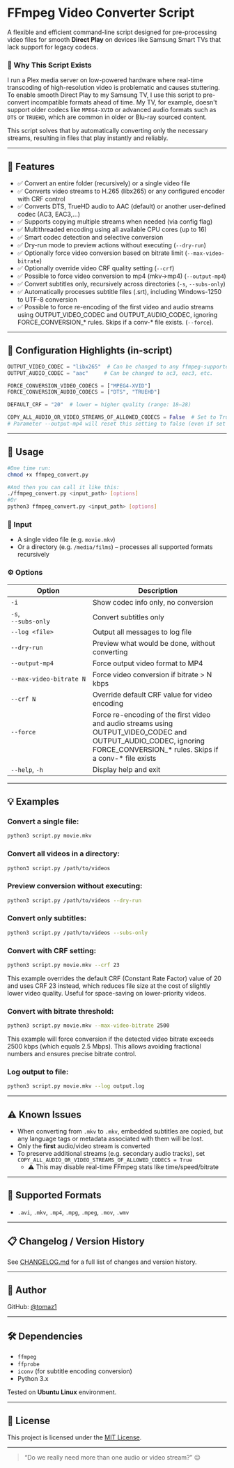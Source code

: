 # FFmpeg Video Converter Script

A flexible and efficient command-line script designed for pre-processing video files for smooth **Direct Play** on devices like Samsung Smart TVs that lack support for legacy codecs.

### 🎯 Why This Script Exists

I run a Plex media server on low-powered hardware where real-time transcoding of high-resolution video is problematic and causes stuttering. To enable smooth Direct Play to my Samsung TV, I use this script to pre-convert incompatible formats ahead of time. My TV, for example, doesn't support older codecs like `MPEG4-XVID` or advanced audio formats such as `DTS` or `TRUEHD`, which are common in older or Blu-ray sourced content.

This script solves that by automatically converting only the necessary streams, resulting in files that play instantly and reliably.

---

## 📌 Features

- ✅ Convert an entire folder (recursively) or a single video file
- ✅ Converts video streams to H.265 (libx265) or any configured encoder with CRF control
- ✅ Converts DTS, TrueHD audio to AAC (default) or another user-defined codec (AC3, EAC3,...)
- ✅ Supports copying multiple streams when needed (via config flag)
- ✅ Multithreaded encoding using all available CPU cores (up to 16)
- ✅ Smart codec detection and selective conversion
- ✅ Dry-run mode to preview actions without executing (`--dry-run`)
- ✅ Optionally force video conversion based on bitrate limit (`--max-video-bitrate`)
- ✅ Optionally override video CRF quality setting (`--crf`)
- ✅ Possible to force video conversion to mp4 (mkv->mp4) (`--output-mp4`)
- ✅ Convert subtitles only, recursively across directories (`-s`, `--subs-only`)
- ✅ Automatically processes subtitle files (.srt), including Windows-1250 to UTF-8 conversion
- ✅ Possible to force re-encoding of the first video and audio streams using OUTPUT_VIDEO_CODEC and OUTPUT_AUDIO_CODEC, ignoring FORCE_CONVERSION_* rules. Skips if a conv-* file exists. (`--force`).

---

## 🔧 Configuration Highlights (in-script)

```python
OUTPUT_VIDEO_CODEC = "libx265"  # Can be changed to any ffmpeg-supported encoder
OUTPUT_AUDIO_CODEC = "aac"     # Can be changed to ac3, eac3, etc.

FORCE_CONVERSION_VIDEO_CODECS = ["MPEG4-XVID"]
FORCE_CONVERSION_AUDIO_CODECS = ["DTS", "TRUEHD"]

DEFAULT_CRF = "20"  # lower = higher quality (range: 18–28)

COPY_ALL_AUDIO_OR_VIDEO_STREAMS_OF_ALLOWED_CODECS = False  # Set to True to preserve all streams
# Parameter --output-mp4 will reset this setting to false (even if set to True in here)
```

---

## 🚀 Usage
```bash
#One time run:
chmod +x ffmpeg_convert.py

#And then you can call it like this:
./ffmpeg_convert.py <input_path> [options]
#Or
python3 ffmpeg_convert.py <input_path> [options]
```

### 📁 Input

- A single video file (e.g. `movie.mkv`)
- Or a directory (e.g. `/media/films`) – processes all supported formats recursively

### ⚙️ Options

| Option                   | Description                                                |
|--------------------------|------------------------------------------------------------|
| `-i`                     | Show codec info only, no conversion                        |
| `-s`,<br>`--subs-only`     | Convert subtitles only                                     |
| `--log <file>`          | Output all messages to log file                            |
| `--dry-run`             | Preview what would be done, without converting             |
| `--output-mp4`          | Force output video format to MP4                           |
| `--max-video-bitrate N` | Force video conversion if bitrate > N kbps                |
| `--crf N`               | Override default CRF value for video encoding              |
| `--force`<br>&nbsp;&nbsp;&nbsp;&nbsp;&nbsp;&nbsp;&nbsp;&nbsp;&nbsp;&nbsp;&nbsp;&nbsp;&nbsp;&nbsp;&nbsp;&nbsp;&nbsp;&nbsp;&nbsp;&nbsp;&nbsp;&nbsp;&nbsp;&nbsp;&nbsp;&nbsp;&nbsp;&nbsp;&nbsp;&nbsp;&nbsp;&nbsp;&nbsp;&nbsp;&nbsp;&nbsp;&nbsp;&nbsp;&nbsp;&nbsp;| Force re-encoding of the first video and audio streams using OUTPUT_VIDEO_CODEC and OUTPUT_AUDIO_CODEC, ignoring FORCE_CONVERSION_* rules. Skips if a conv-* file exists|
| `--help`, `-h`          | Display help and exit                                      |

---

## 💡 Examples

### Convert a single file:

```bash
python3 script.py movie.mkv
```

### Convert all videos in a directory:

```bash
python3 script.py /path/to/videos
```

### Preview conversion without executing:

```bash
python3 script.py /path/to/videos --dry-run
```

### Convert only subtitles:

```bash
python3 script.py /path/to/videos --subs-only
```

### Convert with CRF setting:

```bash
python3 script.py movie.mkv --crf 23
```

This example overrides the default CRF (Constant Rate Factor) value of 20 and uses CRF 23 instead, which reduces file size at the cost of slightly lower video quality. Useful for space-saving on lower-priority videos.

### Convert with bitrate threshold:

```bash
python3 script.py movie.mkv --max-video-bitrate 2500
```

This example will force conversion if the detected video bitrate exceeds 2500 kbps (which equals 2.5 Mbps). This allows avoiding fractional numbers and ensures precise bitrate control.

### Log output to file:

```bash
python3 script.py movie.mkv --log output.log
```

---

## ⚠️ Known Issues

- When converting from `.mkv` to `.mkv`, embedded subtitles are copied, but any language tags or metadata associated with them will be lost.
- Only the **first** audio/video stream is converted
- To preserve additional streams (e.g. secondary audio tracks), set `COPY_ALL_AUDIO_OR_VIDEO_STREAMS_OF_ALLOWED_CODECS = True`
  - ⚠️ This may disable real-time FFmpeg stats like time/speed/bitrate

---

## 📂 Supported Formats

- `.avi`, `.mkv`, `.mp4`, `.mpg`, `.mpeg`, `.mov`, `.wmv`

---

## 📋 Changelog / Version History

See [CHANGELOG.md](./CHANGELOG.md) for a full list of changes and version history.

---

## 👤 Author

GitHub: [@tomaz1](https://github.com/tomaz1)

---

## 🛠 Dependencies

- `ffmpeg`
- `ffprobe`
- `iconv` (for subtitle encoding conversion)
- Python 3.x

Tested on **Ubuntu Linux** environment.

---

## 📜 License

This project is licensed under the [MIT License](https://opensource.org/licenses/MIT).

---

> “Do we really need more than one audio or video stream?” 😉
